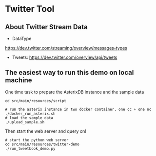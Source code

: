 # Twitter Tool 

## About Twitter Stream Data 
* DataType

https://dev.twitter.com/streaming/overview/messages-types

* Tweets:
https://dev.twitter.com/overview/api/tweets

## The easiest way to run this demo on local machine
One time task to prepare the AsterixDB instance and the sample data
```
cd src/main/resources/script

# run the asterix instance in two docker container, one cc + one nc
./docker_run_asterix.sh
# load the sample data 
./upload_sample.sh
```
Then start the web server and query on!
```
# start the python web server
cd src/main/resources/twitter-demo
./run_tweetbook_demo.py
```
